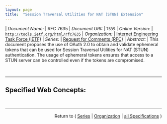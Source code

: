 ```yaml
---
layout: page
title:  "Session Traversal Utilities for NAT (STUN) Extension"
---
```


| *Document Name:* | RFC 7635
| *Document URI:* | `7635`
| *Online Version:* | [`http://tools.ietf.org/html/rfc7635`](http://tools.ietf.org/html/rfc7635)
| *Organization:* | [Internet Engineering Task Force (IETF)](..  "List of specification series by this organization")
| *Series:* | [Request for Comments (RFC)](.  "List of specifications in this series")
| *Abstract:* | This document proposes the use of OAuth 2.0 to obtain and validate ephemeral tokens that can be used for Session Traversal Utilities for NAT (STUN) authentication. The usage of ephemeral tokens ensures that access to a STUN server can be controlled even if the tokens are compromised.

<br/>
<hr/>

## Specified Web Concepts:



<br/>
<hr/>

<p style="text-align: right">Return to ( <a href="./">Series</a> | <a href="../">Organization</a> | <a href="../../">all Specifications</a> )</p>